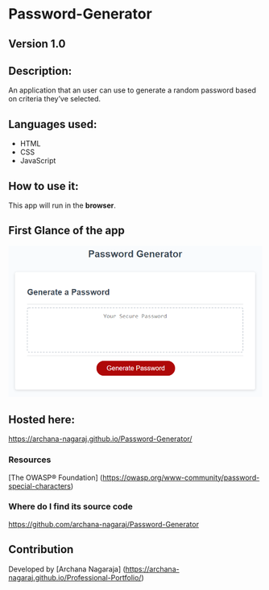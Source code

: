 # Password-Generator

## Version 1.0

## Description:
An application that an user can use to generate a random password based on criteria they’ve selected.

## Languages used:
- HTML
- CSS
- JavaScript

## How to use it:
This app will run in the **browser**.

## First Glance of the app
![Screenshot](./assets/images/password-generator-page.png)

## Hosted here:
https://archana-nagaraj.github.io/Password-Generator/

### Resources
[The OWASP® Foundation] (https://owasp.org/www-community/password-special-characters)

### Where do I find its source code
https://github.com/archana-nagaraj/Password-Generator


## Contribution
Developed by [Archana Nagaraja] (https://archana-nagaraj.github.io/Professional-Portfolio/)